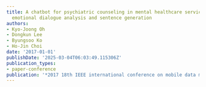 ```yaml
---
title: A chatbot for psychiatric counseling in mental healthcare service based on
  emotional dialogue analysis and sentence generation
authors:
- Kyo-Joong Oh
- Dongkun Lee
- Byungsoo Ko
- Ho-Jin Choi
date: '2017-01-01'
publishDate: '2025-03-04T06:03:49.115306Z'
publication_types:
- paper-conference
publication: '*2017 18th IEEE international conference on mobile data management (MDM)*'
---
```

